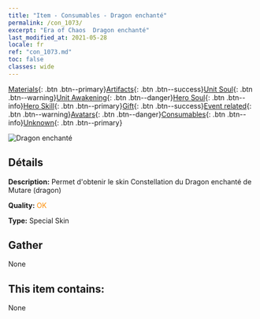 ```yaml
---
title: "Item - Consumables - Dragon enchanté"
permalink: /con_1073/
excerpt: "Era of Chaos  Dragon enchanté"
last_modified_at: 2021-05-28
locale: fr
ref: "con_1073.md"
toc: false
classes: wide
---
```

 [Materials](/ItemsFR/){: .btn .btn--primary}[Artifacts](/ItemsFR/Artifacts/){: .btn .btn--success}[Unit Soul](/ItemsFR/UnitSoul/){: .btn .btn--warning}[Unit Awakening](/ItemsFR/UnitAwakening/){: .btn .btn--danger}[Hero Soul](/ItemsFR/HeroSoul/){: .btn .btn--info}[Hero Skill](/ItemsFR/HeroSkill/){: .btn .btn--primary}[Gift](/ItemsFR/Gift/){: .btn .btn--success}[Event related](/ItemsFR/Events/){: .btn .btn--warning}[Avatars](/ItemsFR/Avatars/){: .btn .btn--danger}[Consumables](/ItemsFR/Consumables/){: .btn .btn--info}[Unknown](/ItemsFR/Unknown/){: .btn .btn--primary}

 ![Dragon enchanté](/images/h/h_MutareDrake3.jpg)

## Détails
 **Description:** Permet d'obtenir le skin Constellation du Dragon enchanté de Mutare (dragon)

 **Quality:** <span style="color: #FF8C00">OK</span>

 **Type:** Special Skin

## Gather

  None

## This item contains:

  None

